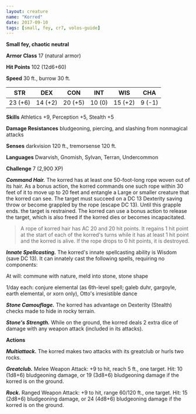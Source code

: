 ```yaml
---
layout: creature
name: "Korred"
date: 2017-09-10
tags: [small, fey, cr7, volos-guide]
---
```


**Small fey, chaotic neutral**

**Armor Class** 17 (natural armor)

**Hit Points** 102 (12d6+60)

**Speed** 30 ft., burrow 30 ft.

|   STR   |   DEX   |   CON   |   INT   |   WIS   |   CHA   |
|:-----:|:-----:|:-----:|:-----:|:-----:|:-----:|
| 23 (+6) | 14 (+2) | 20 (+5) | 10 (0) | 15 (+2) | 9 (-1) |

**Skills** Athletics +9, Perception +5, Stealth +5

**Damage Resistances** bludgeoning, piercing, and slashing from nonmagical attacks

**Senses** darkvision 120 ft., tremorsense 120 ft.

**Languages** Dwarvish, Gnomish, Sylvan, Terran, Undercommon

**Challenge** 7 (2,900 XP)

***Command Hair.*** The korred has at least one 50-foot-long rope woven out of its hair. As a bonus action, the korred commands one such rope within 30 feet of it to move up to 20 feet and entangle a Large or smaller creature that the korred can see. The target must succeed on a DC 13 Dexterity saving throw or become grappled by the rope (escape DC 13). Until this grapple ends. the target is restrained. The korred can use a bonus action to release the target, which is also freed if the korred dies or becomes incapacitated.

>A rope of korred hair has AC 20 and 20 hit points. It regains 1 hit point at the start of each of the korred's turns while it has at least 1 hit point and the korred is alive. If the rope drops to 0 hit points, it is destroyed.

***Innate Spellcasting.*** The korred's innate spellcasting ability is Wisdom (save DC 13). It can innately cast the following spells, requiring no components:

At will: commune with nature, meld into stone, stone shape

1/day each: conjure elemental (as 6th-level spell; galeb duhr, gargoyle, earth elemental, or xorn only), Otto's irresistible dance

***Stone Camouflage.*** The korred has advantage on Dexterity (Stealth) checks made to hide in rocky terrain.

***Stone's Strength.*** While on the ground, the korred deals 2 extra dice of damage with any weapon attack (included in its attacks).

**Actions**

***Multiattack.*** The korred makes two attacks with its greatclub or hurls two rocks.

***Greatclub.*** Melee Weapon Attack: +9 to hit, reach 5 ft., one target. Hit: 10 (1d8+6) bludgeoning damage, or 19 (3d8+6) bludgeoning damage if the korred is on the ground.

***Rock.*** Ranged Weapon Attack: +9 to hit, range 60/120 ft., one target. Hit: 15 (2d8+6) bludgeoning damage, or 24 (4d8+6) bludgeoning damage if the korred is on the ground.


